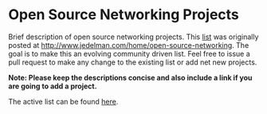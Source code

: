 # Open Source Networking Projects
Brief description of open source networking projects.  This [list](projects-list) was originally posted at http://www.jedelman.com/home/open-source-networking.  The goal is to make this an evolving community driven list.  Feel free to issue a pull request to make any change to the existing list or add net new projects.

**Note: Please keep the descriptions concise and also include a link if you are going to add a project.**

The active list can be found [here](projects-list).
